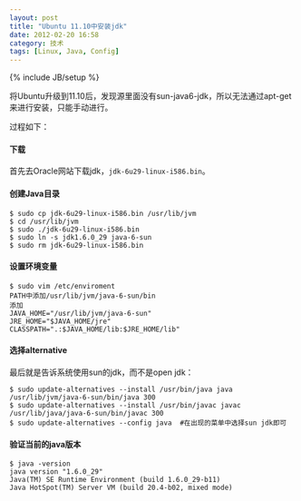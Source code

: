```yaml
---
layout: post
title: "Ubuntu 11.10中安装jdk"
date: 2012-02-20 16:58
category: 技术
tags: [Linux, Java, Config]
---
```

{% include JB/setup %}

将Ubuntu升级到11.10后，发现源里面没有sun-java6-jdk，所以无法通过apt-get来进行安装，只能手动进行。

过程如下：

#### 下载
首先去Oracle网站下载jdk，`jdk-6u29-linux-i586.bin`。

#### 创建Java目录
	$ sudo cp jdk-6u29-linux-i586.bin /usr/lib/jvm
	$ cd /usr/lib/jvm
	$ sudo ./jdk-6u29-linux-i586.bin
	$ sudo ln -s jdk1.6.0_29 java-6-sun
	$ sudo rm jdk-6u29-linux-i586.bin

#### 设置环境变量
	$ sudo vim /etc/enviroment
	PATH中添加/usr/lib/jvm/java-6-sun/bin
	添加
	JAVA_HOME="/usr/lib/jvm/java-6-sun"
	JRE_HOME="$JAVA_HOME/jre"
	CLASSPATH=".:$JAVA_HOME/lib:$JRE_HOME/lib"

#### 选择alternative
最后就是告诉系统使用sun的jdk，而不是open jdk：

	$ sudo update-alternatives --install /usr/bin/java java /usr/lib/jvm/java-6-sun/bin/java 300
	$ sudo update-alternatives --install /usr/bin/javac javac /usr/lib/java/java-6-sun/bin/javac 300
	$ sudo update-alternatives --config java  #在出现的菜单中选择sun jdk即可

#### 验证当前的java版本
	$ java -version
	java version "1.6.0_29"
	Java(TM) SE Runtime Environment (build 1.6.0_29-b11)
	Java HotSpot(TM) Server VM (build 20.4-b02, mixed mode)

